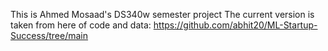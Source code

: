 This is Ahmed Mosaad's DS340w semester project
The current version is taken from here of code and data:
https://github.com/abhit20/ML-Startup-Success/tree/main
